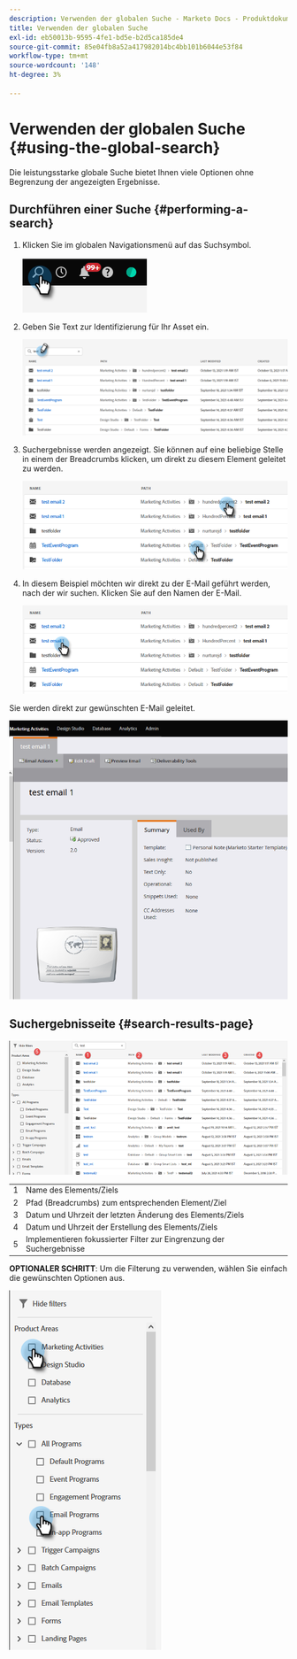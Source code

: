 ```yaml
---
description: Verwenden der globalen Suche - Marketo Docs - Produktdokumentation
title: Verwenden der globalen Suche
exl-id: eb50013b-9595-4fe1-bd5e-b2d5ca185de4
source-git-commit: 85e04fb8a52a417982014bc4bb101b6044e53f84
workflow-type: tm+mt
source-wordcount: '148'
ht-degree: 3%

---
```


# Verwenden der globalen Suche {#using-the-global-search}

Die leistungsstarke globale Suche bietet Ihnen viele Optionen ohne Begrenzung der angezeigten Ergebnisse.

## Durchführen einer Suche {#performing-a-search}

1. Klicken Sie im globalen Navigationsmenü auf das Suchsymbol.

   ![](assets/using-the-global-search-1.png)

1. Geben Sie Text zur Identifizierung für Ihr Asset ein.

   ![](assets/using-the-global-search-2.png)

1. Suchergebnisse werden angezeigt. Sie können auf eine beliebige Stelle in einem der Breadcrumbs klicken, um direkt zu diesem Element geleitet zu werden.

   ![](assets/using-the-global-search-3.png)

1. In diesem Beispiel möchten wir direkt zu der E-Mail geführt werden, nach der wir suchen. Klicken Sie auf den Namen der E-Mail.

   ![](assets/using-the-global-search-4.png)

Sie werden direkt zur gewünschten E-Mail geleitet.

![](assets/using-the-global-search-5.png)

## Suchergebnisseite {#search-results-page}

![](assets/using-the-global-search-6.png)

<table> 
 <tbody>
  <tr>
   <td>1</td> 
   <td>Name des Elements/Ziels</td> 
  </tr>
  <tr>
   <td>2</td> 
   <td>Pfad (Breadcrumbs) zum entsprechenden Element/Ziel</td> 
  </tr>
  <tr>
   <td>3</td> 
   <td>Datum und Uhrzeit der letzten Änderung des Elements/Ziels</td> 
  </tr>
  <tr>
   <td>4</td> 
   <td>Datum und Uhrzeit der Erstellung des Elements/Ziels</td> 
  </tr>
  <tr>
   <td>5</td> 
   <td>Implementieren fokussierter Filter zur Eingrenzung der Suchergebnisse</td> 
  </tr>
 </tbody>
</table>

**OPTIONALER SCHRITT**: Um die Filterung zu verwenden, wählen Sie einfach die gewünschten Optionen aus.

![](assets/using-the-global-search-7.png)
